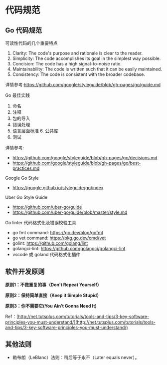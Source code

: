 # 代码规范

## Go 代码规范

可读性代码的几个重要特点
1. Clarity: The code's purpose and rationale is clear to the reader.
2. Simplicity: The code accomplishes its goal in the simplest way possible.
3. Concision: The code has a high signal-to-noise ratio.
4. Maintainability: The code is written such that it can be easily maintained.
5. Consistency: The code is consistent with the broader codebase.

详情参考:https://github.com/google/styleguide/blob/gh-pages/go/guide.md

Go 最佳实践
1. 命名
2. 注释
3. 包的导入
4. 错误处理
5. 语言层面标准 6. 公共库
7. 测试

详情参考:
- https://github.com/google/styleguide/blob/gh-pages/go/decisions.md
- https://github.com/google/styleguide/blob/gh-pages/go/best-practices.md

Google Go Style
- https://google.github.io/styleguide/go/index

Uber Go Style Guide
- https://github.com/uber-go/guide
- https://github.com/uber-go/guide/blob/master/style.md

Go linter 代码格式化及错误校验工具
- go fmt command: https://go.dev/blog/gofmt
- go vet command: https://pkg.go.dev/cmd/vet
- golint: https://github.com/golang/lint
- golangci-lint: https://github.com/golangci/golangci-lint
- vscode 或 goland 代码格式化插件


## 软件开发原则

**原则1：不做重复的事（Don't Repeat Yourself）**

**原则2：保持简单直接（Keep it Simple Stupid）**

**原则3：你不需要它(You Ain’t Gonna Need It)**

Ref：[http://net.tutsplus.com/tutorials/tools-and-tips/3-key-software-principles-you-must-understand/](http://net.tutsplus.com/tutorials/tools-and-tips/3-key-software-principles-you-must-understand/)

## 其他法则
- 勒布朗（LeBlanc）法则：稍后等于永不（Later equals never）。

